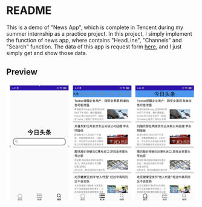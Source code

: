 # README
This is a demo of "News App", which is complete in Tencent during my summer internship as a practice project. In this project, I simply implement the function of news app, where contains "HeadLine", "Channels" 
and "Search" function. The data of this app is request form [here](https://www.jisuapi.com/api/news/), and I just simply get and show those data.

## Preview
![image](pic/preview.png)